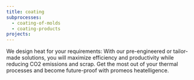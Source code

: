 ```yaml
---
title: coating
subprocesses:
  - coating-of-molds
  - coating-products
projects:
---
```


We design heat for your requirements: With our pre-engineered or tailor-made solutions, you will maximize efficiency and productivity while reducing CO2 emissions and scrap. Get the most out of your thermal processes and become future-proof with promeos heatelligence.

